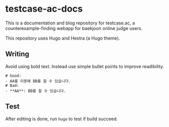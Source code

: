 # testcase-ac-docs

This is a documentation and blog repository for testcase.ac, a counterexample-finding webapp for baekjoon online judge users.

This repository uses Hugo and Hextra (a Hugo theme).

## Writing

Avoid using bold text. Instead use simple bullet points to improve readibility.

```
# Good:
- AA를 이용해 BB를 할 수 있습니다.
# Bad:
- **AA**: BB를 할 수 있습니다.
```

## Test

After editing is done, run `hugo` to test if build succeed.

